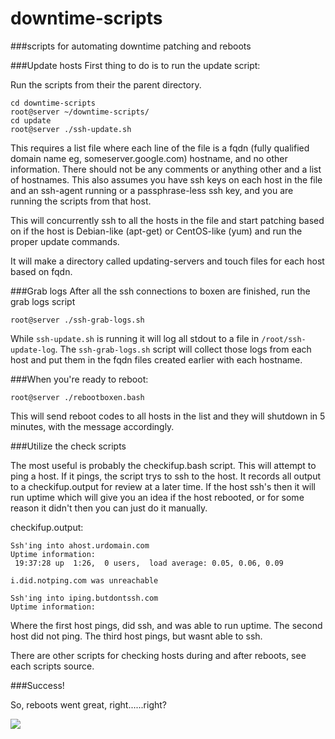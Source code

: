 downtime-scripts
================

###scripts for automating downtime patching and reboots


###Update hosts
First thing to do is to run the update script:

Run the scripts from their the parent directory.
```
cd downtime-scripts
root@server ~/downtime-scripts/
cd update
root@server ./ssh-update.sh
```

This requires a list file where each line of the file is a fqdn (fully qualified domain name eg, someserver.google.com) hostname, and no other information. There should not be any comments or anything other and a list of hostnames.
This also assumes you have ssh keys on each host in the file and an ssh-agent running or a passphrase-less ssh key, and you are running the scripts from that host.

This will concurrently ssh to all the hosts in the file and start patching based on if the host is Debian-like (apt-get) or CentOS-like (yum) and run the proper update commands.

It will make a directory called updating-servers and touch files for each host based on fqdn.

###Grab logs
After all the ssh connections to boxen are finished, run the grab logs script

`root@server ./ssh-grab-logs.sh`

While `ssh-update.sh` is running it will log all stdout to a file in `/root/ssh-update-log`.
The `ssh-grab-logs.sh` script will collect those logs from each host and put them in the fqdn files created earlier with each hostname.

###When you're ready to reboot:

`root@server ./rebootboxen.bash`

This will send reboot codes to all hosts in the list and they will shutdown in 5 minutes, with the message accordingly.

###Utilize the check scripts

The most useful is probably the checkifup.bash script. This will attempt to ping a host. If it pings, the script trys to ssh to the host. It records all output to a checkifup.output for review at a later time. If the host ssh's then it will run uptime which will give you an idea if the host rebooted, or for some reason it didn't then you can just do it manually. 

checkifup.output:

```
Ssh'ing into ahost.urdomain.com
Uptime information:
 19:37:28 up  1:26,  0 users,  load average: 0.05, 0.06, 0.09

i.did.notping.com was unreachable

Ssh'ing into iping.butdontssh.com
Uptime information:

```

Where the first host pings, did ssh, and was able to run uptime. The second host did not ping. The third host pings, but wasnt able to ssh.

There are other scripts for checking hosts during and after reboots, see each scripts source.

###Success!

So, reboots went great, right......right?

![](http://www.quickmeme.com/img/32/32f42e59792d736f15e2ef8d38271f358e834c6a034e329400a3962d5bb84333.jpg)


